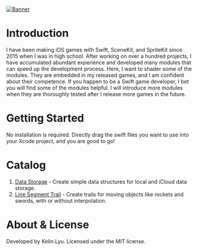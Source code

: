 [![Banner](https://github.com/KelinLyu/KModules/blob/main/GitHub%20Resources/Banner.png)](#)
# Introduction
I have been making iOS games with Swift, SceneKit, and SpriteKit since 2015 when I was in high school. After working on over a hundred projects, I have accumulated abundant experience and developed many modules that can speed up the development process. Here, I want to shader some of the modules. They are embedded in my released games, and I am confident about their competence. If you happen to be a Swift game developer, I bet you will find some of the modules helpful. I will introduce more modules when they are thoroughly tested after I release more games in the future.
# Getting Started
No installation is required. Directly drag the swift files you want to use into your Xcode project, and you are good to go!
# Catalog
1. [Data Storage](https://github.com/KelinLyu/KModules/tree/main/Data%20Storage) - Create simple data structures for local and iCloud data storage.
2. [Line Segment Trail](https://github.com/KelinLyu/KModules/tree/main/Line%20Segment%20Trail) - Create trails for moving objects like rockets and swords, with or without interpolation.
# About & License
Developed by Kelin.Lyu. Licensed under the MIT license.
